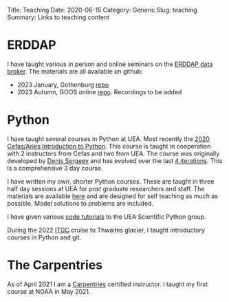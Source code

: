Title: Teaching
Date: 2020-06-15
Category: Generic
Slug: teaching
Summary: Links to teaching content


# ERDDAP

I have taught various in person and online seminars on the [ERDDAP data broker](https://github.com/ERDDAP/erddap). The materials are all available on github:
- 2023 January, Gothenburg [repo](https://github.com/voto-ocean-knowledge/erddap_demo)
- 2023 Autumn, GOOS online [repo](https://github.com/voto-ocean-knowledge/goos-erddap-demo). Recordings to be added
# Python
I have taught several courses in Python at UEA. Most recently the [2020 Cefas/Aries Introduction to Python](https://ueapy.github.io/pythoncourse2020/). This course is taught in cooperation with 2 instructors from Cefas and two from UEA. The course was originally developed by [Denis Sergeev](https://dennissergeev.github.io/) and has evolved over the last [4 iterations](https://github.com/ueapy). This is a comprehensive 3 day course.

I have written my own, shorter Python courses. These are taught in three half day sessions at UEA for post graduate researchers and staff. The materials are available [here](https://github.com/callumrollo/ppd_python) and are designed for self teaching as much as possible. Model solutions to problems are included.

I have given various [code tutorials](https://ueapy.github.io/author/callum-rollo.html) to the UEA Scientific Python group.

During the 2022 [ITGC](https://thwaitesglacier.org/) cruise to Thwaites glacier, I taught introductory courses in Python and git.

# The Carpentries

As of April 2021 I am a [Carpentries](https://carpentries.org/) certified instructor. I taught my first course at NOAA in May 2021.
